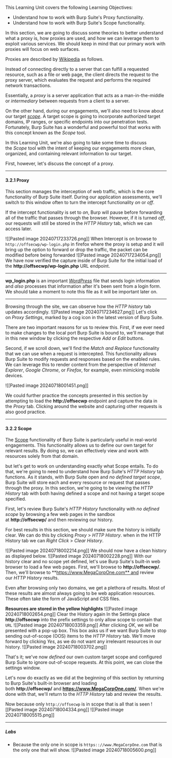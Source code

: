 This Learning Unit covers the following Learning Objectives:

- Understand how to work with Burp Suite's Proxy functionality.
- Understand how to work with Burp Suite's Scope functionality.

In this section, we are going to discuss some theories to better understand what a proxy is, how proxies are used, and how we can leverage them to exploit various services. We should keep in mind that our primary work with proxies will focus on web surfaces.

Proxies are described by [Wikipedia](https://en.wikipedia.org/wiki/Proxy_server) as follows.

Instead of connecting directly to a server that can fulfill a requested resource, such as a file or web page, the client directs the request to the proxy server, which evaluates the request and performs the required network transactions.

Essentially, a _proxy_ is a server application that acts as a man-in-the-middle or _intermediary_ between requests from a client to a server.

On the other hand, during our engagements, we'll also need to know about our target [_scope_](https://portswigger.net/burp/documentation/desktop/tools/target/scope). A target scope is going to incorporate authorized target domains, IP ranges, or specific endpoints into our penetration tests. Fortunately, Burp Suite has a wonderful and powerful tool that works with this concept known as the _Scope_ tool.

In this Learning Unit, we're also going to take some time to discuss the _Scope_ tool with the intent of keeping our engagements more clean, organized, and containing relevant information to our target.

First, however, let's discuss the concept of a proxy.

--------------------------------------------------

#### 3.2.1 Proxy
This section manages the interception of web traffic, which is the core functionality of Burp Suite itself. During our application assessments, we'll switch to this window often to turn the intercept functionality _on_ or _off_.

If the intercept functionality is set to _on_, Burp will pause before forwarding all of the traffic that passes through the browser. However, if it is turned _off_, our requests will still be stored in the _HTTP History_ tab, which we can access later.

![[Pasted image 20240717233726.png]]
When Intercept is on browse to `http://offsecwp/wp-login.php` in firefox where the proxy is setup and it will bring up the option to forward or drop the traffic, the packet can be modified before being forwarded
![[Pasted image 20240717234054.png]]
We have now verified the capture inside of Burp Suite for the initial load of the **http://offsecwp/wp-login.php** URL endpoint.

--------

**wp_login.php** is an important [_WordPress_](https://wordpress.com/) file that sends login information and _also_ processes that information after it's been sent from a login form. We should take a moment to note this file as it will be important later on.

-------
Browsing through the site, we can observe how the _HTTP history_ tab updates accordingly.
![[Pasted image 20240717234627.png]]
Let's click on _Proxy Settings_, marked by a cog icon in the latest version of Burp Suite.

There are two important reasons for us to review this. First, if we ever need to make changes to the local port Burp Suite is bound to, we'll manage that in this new window by clicking the respective _Add_ or _Edit_ buttons.

Second, if we scroll down, we'll find the _Match and Replace_ functionality that we can use when a request is intercepted. This functionality allows Burp Suite to modify requests and responses based on the enabled rules. We can leverage this to render content from the perspective of _Internet Explorer_, _Google Chrome_, or _Firefox_, for example, even mimicking mobile devices.

![[Pasted image 20240718001451.png]]

We could further practice the concepts presented in this section by attempting to load the **http://offsecwp** endpoint and capture the data in the _Proxy_ tab. Clicking around the website and capturing other requests is also good practice.

--------------------------------------------------

#### 3.2.2 Scope
The [Scope](https://portswigger.net/burp/documentation/desktop/tools/target/scope) functionality of Burp Suite is particularly useful in real-world engagements. This functionality allows us to define our own target for relevant results. By doing so, we can effectively view and work with resources solely from that domain.

but let's get to work on understanding exactly what Scope entails. To do that, we're going to need to understand how Burp Suite's _HTTP History_ tab functions. As it stands, with Burp Suite open and _no defined target scope_, Burp Suite will store each and every resource or request that passes through the proxy. In this section, we're going to be viewing the _HTTP History_ tab with both having defined a scope and not having a target scope specified.

First, let's review Burp Suite's _HTTP History_ functionality with _no defined scope_ by browsing a few web pages in the sandbox at **http://offsecwp/** and then reviewing our history.

For best results in this section, we should make sure the history is initially clear. We can do this by clicking _Proxy_ > _HTTP History_. when in the HTTP History tab we can _Right Click_ > _Clear History_.

![[Pasted image 20240718002214.png]]
We should now have a clean history as displayed below.
![[Pasted image 20240718002228.png]]
With our history clear and no scope yet defined, let's use Burp Suite's built-in web browser to load a few web pages. First, we'll browse to **http://offsecwp/**. Then, we'll browse to **https://www.MegaCorpOne.com** and review our _HTTP History_ results.

Even after browsing only two domains, we get a plethora of results. Most of these results are almost always going to be web application resources. These often take the form of JavaScript and CSS files.

**Resources are stored in the yellow highlights**
![[Pasted image 20240718002654.png]]
Clear the History again
In the Settings place **http://offsecwp** into the prefix settings to only allow scope to contain that `URL`
![[Pasted image 20240718003359.png]]
After clicking _OK_, we will be presented with a pop-up box. This box asks us if we want Burp Suite to stop sending out-of-scope (OOS) items to the _HTTP History_ tab. We'll move forward by clicking _Yes_, as we do not want any irrelevant resources in our history.
![[Pasted image 20240718003702.png]]

That's it; we've now _defined_ our own custom target scope and configured Burp Suite to ignore out-of-scope requests. At this point, we can close the settings window.

Let's now do exactly as we did at the beginning of this section by returning to Burp Suite's built-in browser and loading both **http://offsecwp/** and **https://www.MegaCorpOne.com/**. When we're done with that, we'll return to the _HTTP History_ tab and review the results.

Now because only `http://offsecwp` is in scope that is all that is seen
![[Pasted image 20240718004334.png]]
![[Pasted image 20240718005515.png]]

--------------------------------------------------
##### Labs
- Because the only one in scope is `https:://www.MegaCorpOne.com` that is the only one that will show.
![[Pasted image 20240718005600.png]]